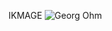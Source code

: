 IKMAGE
![Georg Ohm](https://user-images.githubusercontent.com/89680649/132117838-642966aa-8e77-49aa-b6de-70abf11c2eab.jpg)
